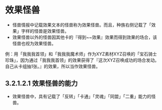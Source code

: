 # 效果怪兽

* 怪兽情报中记载效果文本的怪兽称为效果怪兽。而且，种族右侧记载了「效果」字样的怪兽是效果怪兽。
* 效果怪兽以外的怪兽因其他卡的『得到~~效果』效果而得到效果的场合，该怪兽也视为效果怪兽。

例：用「我我我首领」和「我我我魔术师」作为XYZ素材XYZ召唤的「宝石骑士 珍珠」，因为通过「我我我首领」的效果获得了『这次XYZ召唤成功的场合发动。自己从卡组抽1张。』的效果，所以当作效果怪兽。

## 3.2.1.2.1        效果怪兽的能力

* 效果怪兽中，具有记载了「反转」「卡通」「灵魂」「同盟」「二重」能力的怪兽。

